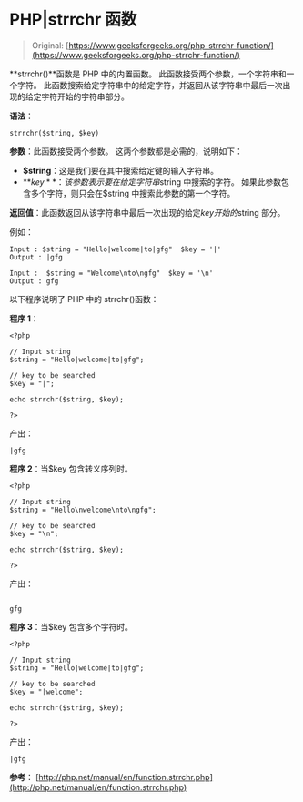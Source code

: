# PHP|strrchr 函数

> Original: [https://www.geeksforgeeks.org/php-strrchr-function/](https://www.geeksforgeeks.org/php-strrchr-function/)

**strrchr()**函数是 PHP 中的内置函数。 此函数接受两个参数，一个字符串和一个字符。 此函数搜索给定字符串中的给定字符，并返回从该字符串中最后一次出现的给定字符开始的字符串部分。

**语法**：

```
strrchr($string, $key)

```

**参数**：此函数接受两个参数。 这两个参数都是必需的，说明如下：

*   **$string**：这是我们要在其中搜索给定键的输入字符串。
*   **$key**：该参数表示要在给定字符串$string 中搜索的字符。 如果此参数包含多个字符，则只会在$string 中搜索此参数的第一个字符。

**返回值**：此函数返回从该字符串中最后一次出现的给定$key 开始的$string 部分。

例如：

```
Input : $string = "Hello|welcome|to|gfg"  $key = '|'
Output : |gfg

Input :  $string = "Welcome\nto\ngfg"  $key = '\n'
Output : gfg

```

以下程序说明了 PHP 中的 strrchr()函数：

**程序 1**：

```
<?php

// Input string
$string = "Hello|welcome|to|gfg";

// key to be searched
$key = "|";

echo strrchr($string, $key);

?>
```

产出：

```
|gfg

```

**程序 2**：当$key 包含转义序列时。

```
<?php

// Input string
$string = "Hello\nwelcome\nto\ngfg";

// key to be searched
$key = "\n";

echo strrchr($string, $key);

?>
```

产出：

```

gfg

```

**程序 3**：当$key 包含多个字符时。

```
<?php

// Input string
$string = "Hello|welcome|to|gfg";

// key to be searched
$key = "|welcome";

echo strrchr($string, $key);

?>
```

产出：

```
|gfg

```

**参考**：
[http://php.net/manual/en/function.strrchr.php](http://php.net/manual/en/function.strrchr.php)